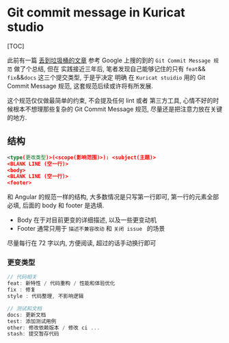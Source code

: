 
# Git commit message in Kuricat studio

[TOC]

此前有一篇 [丢到垃圾桶的文章](https://github.com/Kuri-su/KBlog/blob/master/articles/trash/changlog_and_commit_message.md) 参考 Google 上搜的到的 `Git Commit Message 规范` 做了个总结, 但在 实践接近三年后, 笔者发现自己能够记住的只有 `feat`&& `fix`&&`docs` 这三个提交类型, 于是乎决定 明确 在 `Kuricat stuidio` 用的 Git Commit Message 规范, 这套规范后续或许将有所发展. 

这个规范仅仅做最简单的约束, 不会提及任何 lint 或者 第三方工具, 心情不好的时候根本不想理那些复杂的 Git Commit Message 规范, 尽量还是把注意力放在关键的地方.

## 结构

```xml
<type(更改类型)>(<scope(影响范围)>): <subject(主题)>
<BLANK LINE (空一行)>
<body>
<BLANK LINE (空一行)>
<footer>
```

和  Angular 的规范一样的结构, 大多数情况是只写第一行即可, 第一行的元素全部必填, 后面的 body 和 footer 是选填. 

* Body 在于对目前更变的详细描述, 以及一些更变动机
* Footer 通常只用于 `描述不兼容改动` 和 `关闭 issue ` 的场景

尽量每行在 72 字以内, 方便阅读, 超过的话手动换行即可

### 更变类型

```go
// 代码相关
feat: 新特性 / 代码重构 / 性能和体验优化
fix : 修复
style : 代码整理, 不影响逻辑

// 测试和文档
docs: 更新文档
test: 添加测试用例
other: 修改依赖版本 / 修改 ci ...
stash: 提交暂存代码
```






